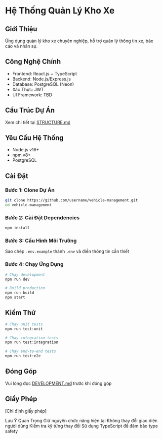 # Hệ Thống Quản Lý Kho Xe

## Giới Thiệu
Ứng dụng quản lý kho xe chuyên nghiệp, hỗ trợ quản lý thông tin xe, báo cáo và nhân sự.

## Công Nghệ Chính
- Frontend: React.js + TypeScript
- Backend: Node.js/Express.js
- Database: PostgreSQL (Neon)
- Xác Thực: JWT
- UI Framework: TBD

## Cấu Trúc Dự Án
Xem chi tiết tại [STRUCTURE.md](STRUCTURE.md)

## Yêu Cầu Hệ Thống
- Node.js v16+
- npm v8+
- PostgreSQL

## Cài Đặt

### Bước 1: Clone Dự Án
```bash
git clone https://github.com/username/vehicle-management.git
cd vehicle-management
```

### Bước 2: Cài Đặt Dependencies
```bash
npm install
```

### Bước 3: Cấu Hình Môi Trường
Sao chép `.env.example` thành `.env` và điền thông tin cần thiết

### Bước 4: Chạy Ứng Dụng
```bash
# Chạy development
npm run dev

# Build production
npm run build
npm start
```

## Kiểm Thử
```bash
# Chạy unit tests
npm run test:unit

# Chạy integration tests
npm run test:integration

# Chạy end-to-end tests
npm run test:e2e
```

## Đóng Góp
Vui lòng đọc [DEVELOPMENT.md](DEVELOPMENT.md) trước khi đóng góp

## Giấy Phép
[Chỉ định giấy phép] 


Lưu Ý Quan Trọng
Giữ nguyên chức năng hiện tại
Không thay đổi giao diện người dùng
Kiểm tra kỹ từng thay đổi
Sử dụng TypeScript để đảm bảo type safety